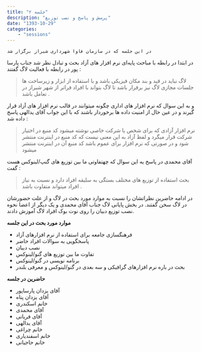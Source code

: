 ```yaml
---
title: "جلسه ۲"
description: "پرسش و پاسخ و نصب توزیع"
date: "1393-10-29"
categories:
    - "sessions"
---
```

    در این جلسه که در سازمان فاوا شهرداری شیراز برگزار شد

در ابتدا در رابطه با مباحث پایه‌ای نرم افزار های آزاد بحث و تبادل نظر شد جناب
پارسا پور در رابطه با فعالیت لاگ گفتند :

> لاگ نباید در قید و بند مکان فیزیکی باشد و با استفاده از ابزار و زیرساخت ها
جلسات مجازی لاگ نیز برقرار باشد تا لاگ بتواند با افراد فراتر از شهر شیراز در
تعامل باشد .

و به این سوال که نرم افزار های اداری چگونه میتوانند در قالب نرم افزار های آزاد
قرار گیرند و در عین حال از امنیت داده ها برخوردار باشند که با این جواب آقای
یدالهی پاسخ داده شد :

> نرم افزار آزادی که برای شخص یا شرکت خاصی نوشته میشود کد منبع در اختیار شرکت
قرار میگرد و لفظ آزاد به این معنی نیست که کد منبع در اینترنت منتشر شود و در
صورتی که نرم افزار برای عموم باشد کد منبع آن در اینترنت منتشر میشود

آقای محمدی در پاسخ یه این سوال که چهتفاوتی ما بین توزیع های گنپ/لینوکس هست گفت
:

> بحث استفاده از توزیع های مختلف بستگی به سلیقه افراد دارد و نسبت به نیاز
افراد میتواند متفاوت باشد .

در ادامه حاضرین نظراتشان را نسبت به موارد مورد بحث در لاگ و از علت حضورشان در
لاگ سخن گفتند. در بخش پایانی لاگ جناب آقای محمدی و یک دیگر از اعضا نحوه نصب
توزیع دبیان را روی نوت بوک افراد لاگ آموزش دادند.

**موارد مورد بحث در این جلسه**

  * فرهنگسازی جامعه برای استفاده از نرم افزارهای آزاد
  * پاسخگویی به سوالات افراد حاضر
  * نصب دبیان
  * تفاوت ما بین توزیع های گنو/لینوکس
  * برنامه نویسی در گنو/لینوکس
  * بحث در باره نرم افزارهای گرافیکی و سه بعدی در گنو/لینوکس و معرفی بلندر

**حاضرین در جلسه**

  * آقای یزدان پارساپور
  * آقای یزدان پناه
  * خانم اسکندری
  * آقای محمدی
  * آقای فریانی
  * آقای یدالهی
  * خانم چراغی
  * خانم اسفندیاری
  * خانم حاجیانی 


